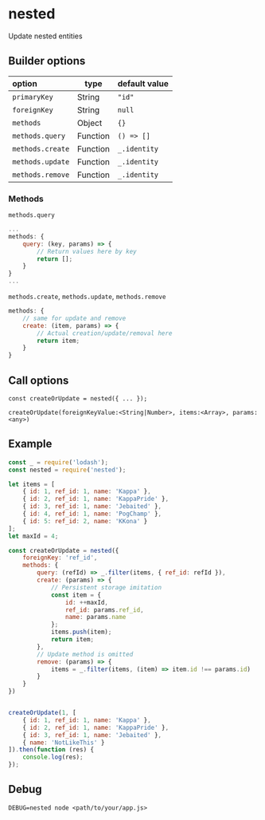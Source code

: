 # nested

Update nested entities

## Builder options

|    option        | type     | default value  |
|:---------------- | -------- |:-------------- |
| `primaryKey`     | String   | `"id"`         |
| `foreignKey`     | String   | `null`         |
| `methods`        | Object   | `{}`           |
| `methods.query`  | Function | `() => []`     |
| `methods.create` | Function | `_.identity`   |
| `methods.update` | Function | `_.identity`   |
| `methods.remove` | Function | `_.identity`   |

### Methods

`methods.query`

```javascript
...
methods: {
    query: (key, params) => {
        // Return values here by key
        return [];
    }
}
...
```

`methods.create`, `methods.update`, `methods.remove`

```javascript
methods: {
    // same for update and remove
    create: (item, params) => {
        // Actual creation/update/removal here
        return item;
    }
}
```



## Call options
`const createOrUpdate = nested({ ... });`

`createOrUpdate(foreignKeyValue:<String|Number>, items:<Array>, params:<any>)`

## Example

```javascript
const _ = require('lodash');
const nested = require('nested');

let items = [
	{ id: 1, ref_id: 1, name: 'Kappa' },
	{ id: 2, ref_id: 1, name: 'KappaPride' },
	{ id: 3, ref_id: 1, name: 'Jebaited' },
	{ id: 4, ref_id: 1, name: 'PogChamp' },
	{ id: 5: ref_id: 2, name: 'KKona' }
];
let maxId = 4;

const createOrUpdate = nested({
	foreignKey: 'ref_id',
	methods: {
		query: (refId) => _.filter(items, { ref_id: refId }),
		create: (params) => {
			// Persistent storage imitation
			const item = {
				id: ++maxId,
				ref_id: params.ref_id,
				name: params.name
			};
			items.push(item);
			return item;
		},
		// Update method is omitted
		remove: (params) => {
			items = _.filter(items, (item) => item.id !== params.id)
		}
	}
})


createOrUpdate(1, [
	{ id: 1, ref_id: 1, name: 'Kappa' },
	{ id: 2, ref_id: 1, name: 'KappaPride' },
	{ id: 3, ref_id: 1, name: 'Jebaited' },
	{ name: 'NotLikeThis' }
]).then(function (res) {
	console.log(res);
});

```

## Debug

`DEBUG=nested node <path/to/your/app.js>`
